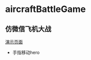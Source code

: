 # aircraftBattleGame
## 仿微信飞机大战
[演示页面](https://yejiayuan163.github.io/aircraftBattleGame/index.html)
- 手指移动hero
